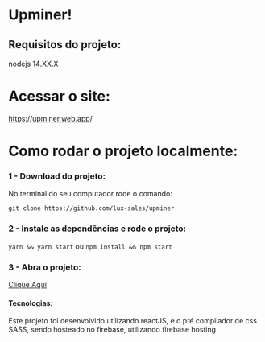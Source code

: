 # Upminer!

## Requisitos do projeto:
nodejs  14.XX.X <br/>

# Acessar o site:
https://upminer.web.app/

# Como rodar o projeto localmente:

### 1 - Download do projeto:

No terminal do seu computador rode o comando:

`git clone https://github.com/lux-sales/upminer`

### 2 - Instale as dependências e rode o projeto:

`yarn && yarn start`
ou
`npm install && npm start`

### 3 - Abra o projeto:

[Clique Aqui](http://localhost:3000)


#### Tecnologias:
Este projeto foi desenvolvido utilizando reactJS, e o pré compilador de css SASS, sendo hosteado no firebase, utilizando firebase hosting
